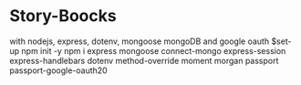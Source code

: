 # Story-Boocks
with nodejs, express, dotenv, mongoose mongoDB and google oauth
$set-up
npm init -y
npm i express mongoose connect-mongo express-session express-handlebars dotenv method-override moment morgan passport passport-google-oauth20
